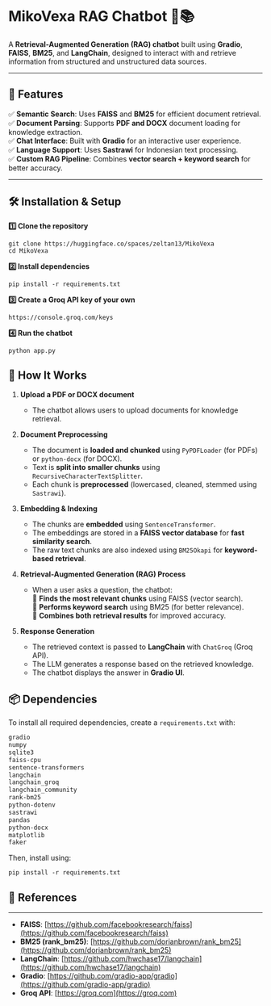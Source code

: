 # **MikoVexa RAG Chatbot** 🤖📚  

A **Retrieval-Augmented Generation (RAG) chatbot** built using **Gradio**, **FAISS**, **BM25**, and **LangChain**, designed to interact with and retrieve information from structured and unstructured data sources.  

---

## **🚀 Features**
✅ **Semantic Search**: Uses **FAISS** and **BM25** for efficient document retrieval.  
✅ **Document Parsing**: Supports **PDF and DOCX** document loading for knowledge extraction.  
✅ **Chat Interface**: Built with **Gradio** for an interactive user experience.  
✅ **Language Support**: Uses **Sastrawi** for Indonesian text processing.  
✅ **Custom RAG Pipeline**: Combines **vector search + keyword search** for better accuracy.  

---

## 🛠 Installation & Setup
**1️⃣ Clone the repository**
```
git clone https://huggingface.co/spaces/zeltan13/MikoVexa
cd MikoVexa
```
**2️⃣ Install dependencies**
```
pip install -r requirements.txt
```
**3️⃣ Create a Groq API key of your own**
```
https://console.groq.com/keys
```
**4️⃣ Run the chatbot**
```
python app.py
```

## **🔧 How It Works**
1. **Upload a PDF or DOCX document**  
   - The chatbot allows users to upload documents for knowledge retrieval.

2. **Document Preprocessing**  
   - The document is **loaded and chunked** using `PyPDFLoader` (for PDFs) or `python-docx` (for DOCX).  
   - Text is **split into smaller chunks** using `RecursiveCharacterTextSplitter`.  
   - Each chunk is **preprocessed** (lowercased, cleaned, stemmed using `Sastrawi`).

3. **Embedding & Indexing**  
   - The chunks are **embedded** using `SentenceTransformer`.  
   - The embeddings are stored in a **FAISS vector database** for **fast similarity search**.  
   - The raw text chunks are also indexed using `BM25Okapi` for **keyword-based retrieval**.

4. **Retrieval-Augmented Generation (RAG) Process**  
   - When a user asks a question, the chatbot:  
     🔹 **Finds the most relevant chunks** using FAISS (vector search).  
     🔹 **Performs keyword search** using BM25 (for better relevance).  
     🔹 **Combines both retrieval results** for improved accuracy.  

5. **Response Generation**  
   - The retrieved context is passed to **LangChain** with `ChatGroq` (Groq API).  
   - The LLM generates a response based on the retrieved knowledge.  
   - The chatbot displays the answer in **Gradio UI**.

## **📦 Dependencies**
To install all required dependencies, create a `requirements.txt` with:
```txt
gradio
numpy
sqlite3
faiss-cpu
sentence-transformers
langchain
langchain_groq
langchain_community
rank-bm25
python-dotenv
sastrawi
pandas
python-docx
matplotlib
faker
```
Then, install using:
```
pip install -r requirements.txt
```

## **📖 References**
-----------------

- **FAISS**: [https://github.com/facebookresearch/faiss](https://github.com/facebookresearch/faiss)
- **BM25 (rank_bm25)**: [https://github.com/dorianbrown/rank_bm25](https://github.com/dorianbrown/rank_bm25)
- **LangChain**: [https://github.com/hwchase17/langchain](https://github.com/hwchase17/langchain)
- **Gradio**: [https://github.com/gradio-app/gradio](https://github.com/gradio-app/gradio)
- **Groq API**: [https://groq.com](https://groq.com)